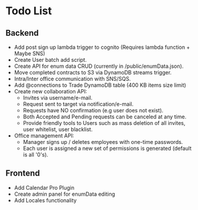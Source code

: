 # Todo List

## Backend

- Add post sign up lambda trigger to cognito (Requires lambda function + Maybe SNS)
- Create User batch add script.
- Create API for enum data CRUD (currently in /public/enumData.json).
- Move completed contracts to S3 via DynamoDB streams trigger.
- Intra/Inter office communication with SNS/SQS.
- Add @connections to Trade DynamoDB table (400 KB items size limit)
- Create new collaboration API:
	- Invites via username/e-mail.
	- Request sent to target via notification/e-mail.
	- Requests have NO confirmation (e.g user does not exist).
	- Both Accepted and Pending requests can be canceled at any time.
	- Provide friendly tools to Users such as mass deletion of all invites, user whitelist, user blacklist.
- Office management API:
	- Manager signs up / deletes employees with one-time passwords.
	- Each user is assigned a new set of permissions is generated (default is all '0's).

## Frontend

- Add Calendar Pro Plugin
- Create admin panel for enumData editing
- Add Locales functionality
